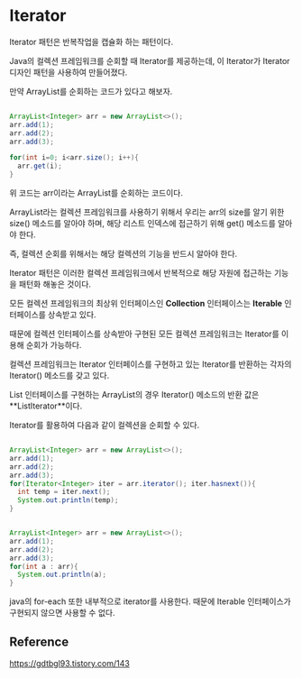 # Iterator

Iterator 패턴은 반복작업을 캡슐화 하는 패턴이다.

Java의 컬렉션 프레임워크를 순회할 때 Iterator를 제공하는데, 이 Iterator가 Iterator 디자인 패턴을 사용하여 만들어졌다.

만약 ArrayList를 순회하는 코드가 있다고 해보자.

```java

ArrayList<Integer> arr = new ArrayList<>();
arr.add(1);
arr.add(2);
arr.add(3);

for(int i=0; i<arr.size(); i++){
  arr.get(i);
}
```

위 코드는 arr이라는 ArrayList를 순회하는 코드이다.

ArrayList라는 컬렉션 프레임워크를 사용하기 위해서 우리는 arr의 size를 알기 위한 size() 메소드를 알아야 하며, 해당 리스트 인덱스에 접근하기 위해 get() 메소드를 알아야 한다.

즉, 컬렉션 순회를 위해서는 해당 컬렉션의 기능을 반드시 알아야 한다.

Iterator 패턴은 이러한 컬렉션 프레임워크에서 반복적으로 해당 자원에 접근하는 기능을 패턴화 해놓은 것이다.

모든 컬렉션 프레임워크의 최상위 인터페이스인 **Collection<E>** 인터페이스는 **Iterable<E>** 인터페이스를 상속받고 있다.

때문에 컬렉션 인터페이스를 상속받아 구현된 모든 컬렉션 프레임워크는 Iterator를 이용해 순회가 가능하다.

컬렉션 프레임워크는 Iterator 인터페이스를 구현하고 있는 Iterator를 반환하는 각자의 Iterator() 메소드를 갖고 있다.

List 인터페이스를 구현하는 ArrayList의 경우 Iterator() 메소드의 반환 값은 **ListIterator<E>**이다.

Iterator를 활용하여 다음과 같이 컬렉션을 순회할 수 있다.

```java

ArrayList<Integer> arr = new ArrayList<>();
arr.add(1);
arr.add(2);
arr.add(3);
for(Iterator<Integer> iter = arr.iterator(); iter.hasnext()){
  int temp = iter.next();
  System.out.println(temp);
}
```

```java

ArrayList<Integer> arr = new ArrayList<>();
arr.add(1);
arr.add(2);
arr.add(3);
for(int a : arr){
  System.out.println(a);
}
```

java의 for-each 또한 내부적으로 iterator를 사용한다.
때문에 Iterable 인터페이스가 구현되지 않으면 사용할 수 없다.


## Reference

https://gdtbgl93.tistory.com/143